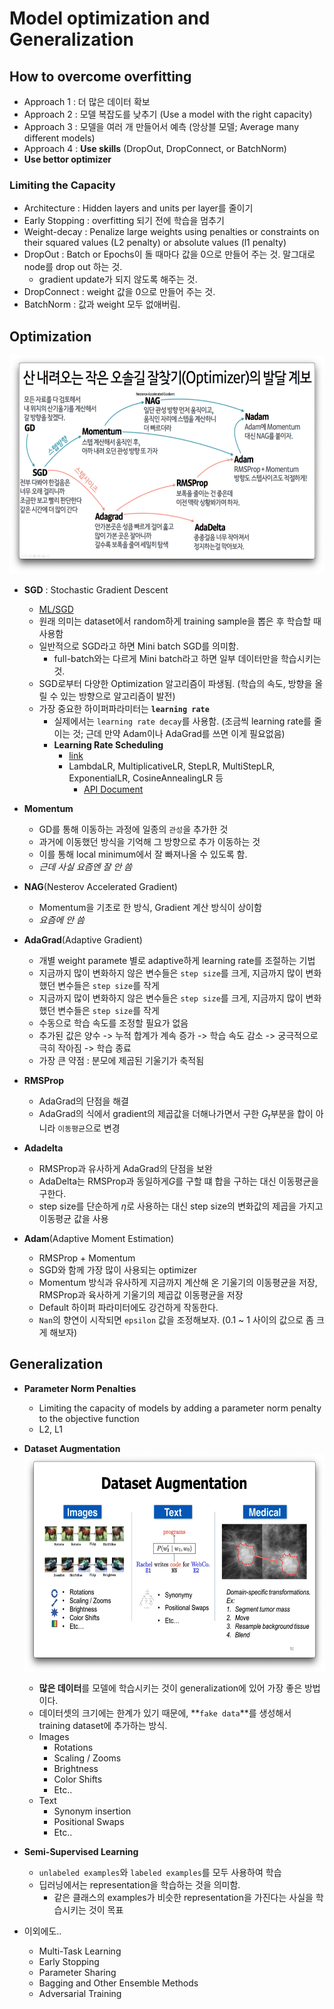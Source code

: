 # Model optimization and Generalization
## How to overcome overfitting
- Approach 1 : 더 많은 데이터 확보
- Approach 2 : 모델 복잡도를 낮추기 (Use a model with the right capacity)
- Approach 3 : 모델을 여러 개 만들어서 예측 (앙상블 모델; Average many different models)
- Approach 4 : **Use skills** (DropOut, DropConnect, or BatchNorm)
- **Use bettor optimizer**

### Limiting the Capacity
- Architecture : Hidden layers and units per layer를 줄이기
- Early Stopping : overfitting 되기 전에 학습을 멈추기
- Weight-decay : Penalize large weights using penalties or constraints on their squared values (L2 penalty) or absolute values (l1 penalty)
- DropOut : Batch or Epochs이 돌 때마다 값을 0으로 만들어 주는 것. 말그대로 node를 drop out 하는 것.
  - gradient update가 되지 않도록 해주는 것.
- DropConnect : weight 값을 0으로 만들어 주는 것.
- BatchNorm : 값과 weight 모두 없애버림.

## Optimization
<img src="./img/Optimizer발달계보.png" width="630px" height="350px">

- **SGD** : Stochastic Gradient Descent
  - [ML/SGD](../ML/Linear_Regression/LR_5.ipynb)
  - 원래 의미는 dataset에서 random하게 training sample을 뽑은 후 학습할 때 사용함
  - 일반적으로 SGD라고 하면 Mini batch SGD를 의미함.
    - full-batch와는 다르게 Mini batch라고 하면 일부 데이터만을 학습시키는 것.
  - SGD로부터 다양한 Optimization 알고리즘이 파생됨. (학습의 속도, 방향을 올릴 수 있는 방향으로 알고리즘이 발전)
  - 가장 중요한 하이퍼파라미터는 **`learning rate`**
    - 실제에서는 `learning rate decay`를 사용함. (조금씩 learning rate를 줄이는 것; 근데 만약 Adam이나 AdaGrad를 쓰면 이게 필요없음)
    - **Learning Rate Scheduling**
      - [link](https://sanghyu.tistory.com/113)
      - LambdaLR, MultiplicativeLR, StepLR, MultiStepLR, ExponentialLR, CosineAnnealingLR 등
        - [API Document](https://pytorch.org/docs/stable/optim.html)

- **Momentum**
  - GD를 통해 이동하는 과정에 일종의 `관성`을 추가한 것
  - 과거에 이동했던 방식을 기억해 그 방향으로 추가 이동하는 것
  - 이를 통해 local minimum에서 잘 빠져나올 수 있도록 함.
  - *근데 사실 요즘엔 잘 안 씀*

- **NAG**(Nesterov Accelerated Gradient)
  - Momentum을 기초로 한 방식, Gradient 계산 방식이 상이함
  - *요즘에 안 씀*

- **AdaGrad**(Adaptive Gradient)
  - 개별 weight paramete 별로 adaptive하게 learning rate를 조절하는 기법
  - 지금까지 많이 변화하지 않은 변수들은 `step size`를 크게, 지금까지 많이 변화했던 변수들은 `step size`를 작게
  - 지금까지 많이 변화하지 않은 변수들은 `step size`를 크게, 지금까지 많이 변화했던 변수들은 `step size`를 작게
  - 수동으로 학습 속도를 조정할 필요가 없음
  - 추가된 값은 양수 -> 누적 합계가 계속 증가 -> 학습 속도 감소 -> 궁극적으로 극히 작아짐 -> 학습 종료
  - 가장 큰 약점 : 분모에 제곱된 기울기가 축적됨

- **RMSProp**
  - AdaGrad의 단점을 해결
  - AdaGrad의 식에서 gradient의 제곱값을 더해나가면서 구한 $G_t$부분을 합이 아니라 `이동평균`으로 변경

- **Adadelta**
  - RMSProp과 유사하게 AdaGrad의 단점을 보완
  - AdaDelta는 RMSProp과 동일하게$G$를 구할 떄 합을 구하는 대신 이동평균을 구한다.
  - step size를 단순하게 $\eta$로 사용하는 대신 step size의 변화값의 제곱을 가지고 이동평균 값을 사용

- **Adam**(Adaptive Moment Estimation)
  - RMSProp + Momentum
  - SGD와 함께 가장 많이 사용되는 optimizer
  - Momentum 방식과 유사하게 지금까지 계산해 온 기울기의 이동평균을 저장, RMSProp과 육사하게 기울기의 제곱값 이동평균을 저장
  - Default 하이퍼 파라미터에도 강건하게 작동한다.
  - `Nan`의 향연이 시작되면 `epsilon` 값을 조정해보자. (0.1 ~ 1 사이의 값으로 좀 크게 해보자)

## Generalization
- **Parameter Norm Penalties**
  - Limiting the capacity of models by adding a parameter norm penalty to the objective function
  - L2, L1

- **Dataset Augmentation**
  <img src="./img/Dataset_Augmentation_Examples.png" style="display:block" width="630px" height="350px">
  - **많은 데이터**를 모델에 학습시키는 것이 generalization에 있어 가장 좋은 방법이다.
  - 데이터셋의 크기에는 한계가 있기 때문에, **`fake data`**를 생성해서 training dataset에 추가하는 방식.
  - Images
    - Rotations
    - Scaling / Zooms
    - Brightness
    - Color Shifts
    - Etc..
  - Text
    - Synonym insertion
    - Positional Swaps
    - Etc..

- **Semi-Supervised Learning**
  - `unlabeled examples`와 `labeled examples`를 모두 사용하여 학습
  - 딥러닝에서는 representation을 학습하는 것을 의미함.
    - 같은 클래스의 examples가 비슷한 representation을 가진다는 사실을 학습시키는 것이 목표

- 이외에도..
  - Multi-Task Learning
  - Early Stopping
  - Parameter Sharing
  - Bagging and Other Ensemble Methods
  - Adversarial Training